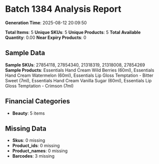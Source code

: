 # Batch 1384 Analysis Report

**Generation Time**: 2025-08-12 20:09:50

**Total Items**: 5
**Unique SKUs**: 5
**Unique Products**: 5
**Total Available Quantity**: 0.00
**Near Expiry Products**: 0

## Sample Data
**Sample SKUs**: 27854118, 27854340, 21318319, 21318008, 27854269
**Sample Products**: Essentials Hand Cream Wild Berries (60ml), Essentials Hand Cream Watermelon (60ml), Essentials Lip Gloss Temptation - Bitter Sweet (7ml), Essentials Hand Cream Vanilla Sugar (60ml), Essentials Lip Gloss Temptation - Crimson (7ml)

## Financial Categories
- **Beauty**: 5 items

## Missing Data
- **Skus**: 0 missing
- **Product_ids**: 0 missing
- **Product_names**: 0 missing
- **Barcodes**: 3 missing
